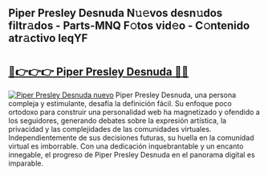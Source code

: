 ## Piper Presley Desnuda N𝚞𝚎vos desn𝚞dos filtr𝚊dos - Parts-MNQ F𝚘tos vid𝚎o - C𝚘ntenido atr𝚊ctivo leqYF

# <h2><a href="http://mb9i8kj.tromn.icu/?c=Piper+Presley+Desnuda">🔗👉👉👉 Piper Presley Desnuda 🔗🔗</a></h2>

[![Piper Presley Desnuda nuevo](https://i.imgur.com/pEAQMta.gif)](http://mb9i8kj.tromn.icu/?c=Piper+Presley+Desnuda)
Piper Presley Desnuda, una persona compleja y estimulante, desafía la definición fácil. Su enfoque poco ortodoxo para construir una personalidad web ha magnetizado y ofendido a los seguidores, generando debates sobre la expresión artística, la privacidad y las complejidades de las comunidades virtuales. Independientemente de sus decisiones futuras, su huella en la comunidad virtual es imborrable. Con una dedicación inquebrantable y un encanto innegable, el progreso de Piper Presley Desnuda en el panorama digital es imparable.

